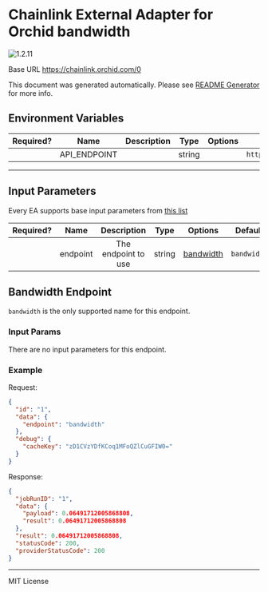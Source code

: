 # Chainlink External Adapter for Orchid bandwidth

![1.2.11](https://img.shields.io/github/package-json/v/smartcontractkit/external-adapters-js?filename=packages/sources/orchid-bandwidth/package.json)

Base URL https://chainlink.orchid.com/0

This document was generated automatically. Please see [README Generator](../../scripts#readme-generator) for more info.

## Environment Variables

| Required? |     Name     | Description |  Type  | Options |             Default              |
| :-------: | :----------: | :---------: | :----: | :-----: | :------------------------------: |
|           | API_ENDPOINT |             | string |         | `https://chainlink.orchid.com/0` |

---

## Input Parameters

Every EA supports base input parameters from [this list](../../core/bootstrap#base-input-parameters)

| Required? |   Name   |     Description     |  Type  |             Options              |   Default   |
| :-------: | :------: | :-----------------: | :----: | :------------------------------: | :---------: |
|           | endpoint | The endpoint to use | string | [bandwidth](#bandwidth-endpoint) | `bandwidth` |

## Bandwidth Endpoint

`bandwidth` is the only supported name for this endpoint.

### Input Params

There are no input parameters for this endpoint.

### Example

Request:

```json
{
  "id": "1",
  "data": {
    "endpoint": "bandwidth"
  },
  "debug": {
    "cacheKey": "zD1CVzYDfKCoq1MFoQZlCuGFIW0="
  }
}
```

Response:

```json
{
  "jobRunID": "1",
  "data": {
    "payload": 0.06491712005868808,
    "result": 0.06491712005868808
  },
  "result": 0.06491712005868808,
  "statusCode": 200,
  "providerStatusCode": 200
}
```

---

MIT License
